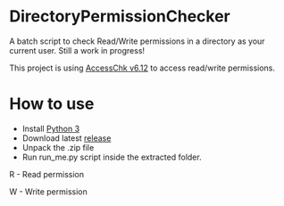 # DirectoryPermissionChecker
A batch script to check Read/Write permissions in a directory as your current user.
Still a work in progress!

This project is using [AccessChk v6.12](https://docs.microsoft.com/en-us/sysinternals/downloads/accesschk) to access read/write permissions.

# How to use
* Install [Python 3](https://www.python.org/downloads/)
* Download latest [release](https://github.com/JaanJah/DirectoryPermissionChecker/releases)
* Unpack the .zip file
* Run run_me.py script inside the extracted folder.

R - Read permission

W - Write permission
